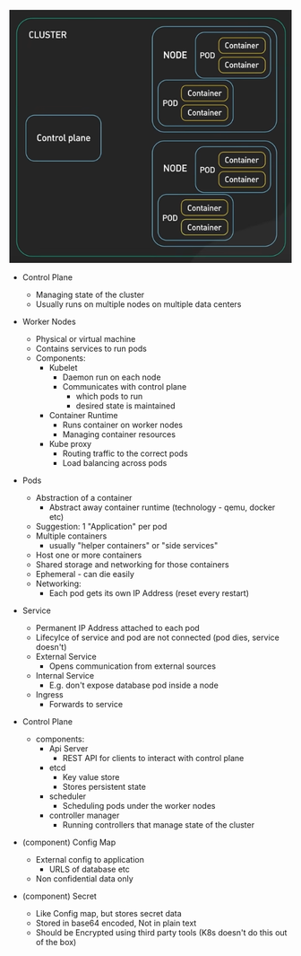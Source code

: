 
![k8s](./assets/k8s-architecture.png "K8s architecutre")

- Control Plane
    - Managing state of the cluster
    - Usually runs on multiple nodes on multiple data centers

- Worker Nodes
    - Physical or virtual machine
    - Contains services to run pods
    - Components:   
        - Kubelet
            - Daemon run on each node
            - Communicates with control plane
                - which pods to run
                - desired state is maintained
        - Container Runtime
            - Runs container on worker nodes
            - Managing container resources
        - Kube proxy
             - Routing traffic to the correct pods
             - Load balancing across pods
- Pods 
    - Abstraction of a container
        - Abstract away container runtime (technology - qemu, docker etc)
    - Suggestion: 1 "Application" per pod
    - Multiple containers
        - usually "helper containers" or "side services"
    - Host one or more containers
    - Shared storage and networking for those containers
    - Ephemeral - can die easily
    - Networking:
        - Each pod gets its own IP Address (reset every restart)

- Service 
    - Permanent IP Address attached to each pod
    - Lifecylce of service and pod are not connected (pod dies, service doesn't)
    - External Service
        - Opens communication from external sources
    - Internal Service 
        - E.g. don't expose database pod inside a node
    - Ingress
        - Forwards to service


- Control Plane
    - components:
        - Api Server
            - REST API for clients to interact with control plane
        - etcd
            - Key value store
            - Stores persistent state
        - scheduler
            - Scheduling pods under the worker nodes
        - controller manager
            - Running controllers that manage state of the cluster

- (component) Config Map
    - External config to application
        - URLS of database etc 
    - Non confidential data only
- (component) Secret
    - Like Config map, but stores secret data
    - Stored in base64 encoded, Not in plain text
    - Should be Encrypted using third party tools (K8s doesn't do this out of the box)